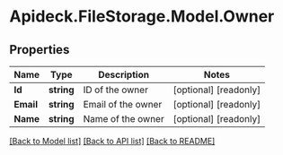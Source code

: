 # Apideck.FileStorage.Model.Owner

## Properties

Name | Type | Description | Notes
------------ | ------------- | ------------- | -------------
**Id** | **string** | ID of the owner | [optional] [readonly] 
**Email** | **string** | Email of the owner | [optional] [readonly] 
**Name** | **string** | Name of the owner | [optional] [readonly] 

[[Back to Model list]](../README.md#documentation-for-models) [[Back to API list]](../README.md#documentation-for-api-endpoints) [[Back to README]](../README.md)

